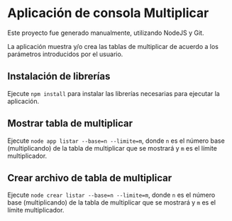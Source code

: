# Aplicación de consola Multiplicar

Este proyecto fue generado manualmente, utilizando NodeJS y Git.

La aplicación muestra y/o crea las tablas de multiplicar de acuerdo a los parámetros introducidos por el usuario.

## Instalación de librerías

Ejecute `npm install` para instalar las librerías necesarias para ejecutar la aplicación.

## Mostrar tabla de multiplicar

Ejecute `node app listar --base=n --limite=m`, donde `n` es el número base (multiplicando) de la tabla de multiplicar que se mostrará y `m` es el límite multiplicador.

## Crear archivo de tabla de multiplicar

Ejecute `node crear listar --base=n --limite=m`, donde `n` es el número base (multiplicando) de la tabla de multiplicar que se mostrará y `m` es el límite multiplicador.